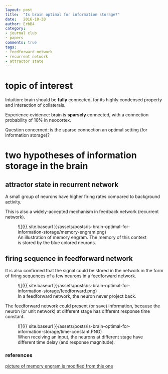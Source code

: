 ```yaml
---
layout: post
title:  "Is brain optimal for information storage?"
date:   2016-10-30
author: ErbB4
category:
- journal club
- papers
comments: true
tags:
- feedforward network
- recurrent network
- attractor state
---
```


# topic of interest

Intuition: brain should be **fully** connected, for its highly condensed property and interaction of collaterals.

Experience evidence: brain is **sparsely** connected, with a connection probability of $10\%$ in neocortex.

Question concerned: is the sparse connection an optimal setting (for information storage)?

# two hypotheses of information storage in the brain

## attractor state in recurrent network

A small group of neurons have higher firing rates compared to background activity.

This is also a widely-accepted mechanism in feedback network (recurrent network).

<figure markdown="1">
![]({{ site.baseurl }}/assets/posts/is-brain-optimal-for-information-storage/memory-engram.png)
<figcaption>An illustration of memory engram. The memory of this context is stored by the blue colored neurons.</figcaption>
</figure>

## firing sequence in feedforward network
It is also confirmed that the signal could be stored in the network in the form of firing sequences of a few neurons in a feedforward network.

<figure markdown="1">
![]({{ site.baseurl }}/assets/posts/is-brain-optimal-for-information-storage/feedforward.png)
<figcaption>In a feedforward network, the neuron never project back.</figcaption>
</figure>

The feedforward network could present (or save) information, because the neuron (or unit network) at different stage has different response time constant.

<figure markdown="1">
![]({{ site.baseurl }}/assets/posts/is-brain-optimal-for-information-storage/time-constant.PNG)
<figcaption>When receiving an input, the neurons at different stage have different time delay (and response magnitude).</figcaption>
</figure>

### references
[picture of memory engram is modified from this one](http://images.google.de/imgres?imgurl=https%3A%2F%2Fmopapersmoproblems.files.wordpress.com%2F2013%2F08%2Fthingaboutredplace.png&imgrefurl=https%3A%2F%2Fmopapersmoproblems.wordpress.com%2Fcategory%2Fspecial-blog-post%2F&h=899&w=1446&tbnid=Pvf3VgLxOqfw9M%3A&docid=8xz2O0-5qrXhKM&ei=pwkVWKraBYLxUoPhh8gJ&tbm=isch&iact=rc&uact=3&dur=331&page=1&start=18&ndsp=27&ved=0ahUKEwjqyaeU8IDQAhWCuBQKHYPwAZkQMwg-KBowGg&bih=654&biw=1517)
